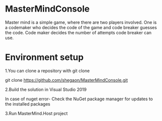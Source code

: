 # MasterMindConsole

Master mind is a simple game, where there are two players involved. One is a codemaker who decides the code of the game and code breaker guesses the code.
Code maker decides the number of attempts code breaker can use.

# Environment setup

1.You can clone a repository with git clone

git clone https://github.com/shegaon/MasterMindConsole.git

2.Build the solution in Visual Studio 2019

In case of nuget error- Check the NuGet package manager for updates to the installed packages

3.Run MasterMind.Host project
